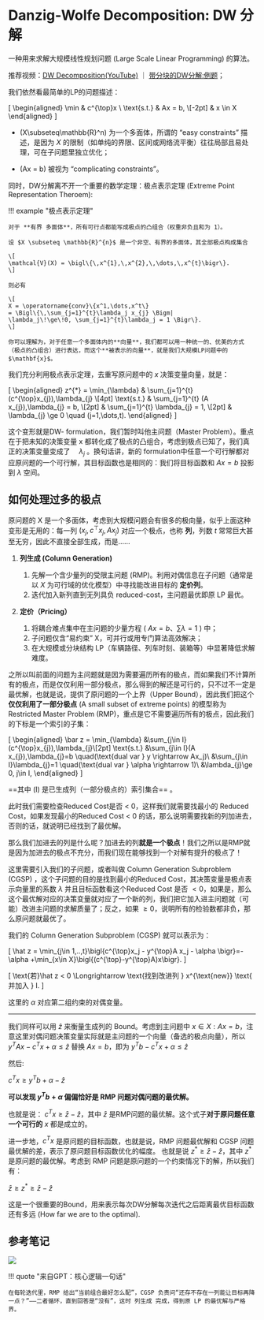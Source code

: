 # Danzig-Wolfe Decomposition: DW 分解

一种用来求解大规模线性规划问题 (Large Scale Linear Programming) 的算法。

推荐视频：[DW Decomposition(YouTube)](https://www.youtube.com/watch?v=IposxYVBUnY) ｜ [带分块的DW分解:例题](https://www.youtube.com/watch?v=wxz0NJvKZNM)；

我们依然看最简单的LP的问题描述：

\[
\begin{aligned}
\min  & c^{\top}x \\
\text{s.t.} & Ax = b, \\[-2pt]
& x \in X
\end{aligned}
\]


- \(X\subseteq\mathbb{R}^n\) 为一个多面体，所谓的 “easy constraints” 描述，是因为 $X$ 的限制（如单纯的界限、区间或网络流平衡）往往局部且易处理，可在子问题里独立优化；

- \(Ax = b\) 被视为 “complicating constraints”。

同时，DW分解离不开一个重要的数学定理：极点表示定理 (Extreme Point Representation Theroem):

!!! example "极点表示定理"

    对于 **有界 多面体**，所有可行点都能写成极点的凸组合（权重非负且和为 1）。

    设 $X \subseteq \mathbb{R}^{n}$ 是一个非空、有界的多面体，其全部极点构成集合
    
    \[
    \mathcal{V}(X) = \bigl\{\,x^{1},\,x^{2},\,\dots,\,x^{t}\bigr\}.
    \]

    则必有
    
    \[
    X = \operatorname{conv}\{x^1,\dots,x^t\} 
    = \Bigl\{\,\sum_{j=1}^{t}\lambda_j x_{j} \Bigm|
    \lambda_j\!\ge\!0, \sum_{j=1}^{t}\lambda_j = 1 \Bigr\}.
    \]

    你可以理解为，对于任意一个多面体内的**向量**，我们都可以用一种统一的、优美的方式（极点的凸组合）进行表达，而这个**被表示的向量**，就是我们大规模LP问题中的 $\mathbf{x}$。

我们充分利用极点表示定理，去重写原问题中的 $x$ 决策变量向量，就是：


\[
\begin{aligned}
z^{*} = \min_{\lambda} & \sum_{j=1}^{t} (c^{\top}x_{j})\,\lambda_{j} \\[4pt]
\text{s.t.} & \sum_{j=1}^{t} (A x_{j})\,\lambda_{j} = b, \\[2pt]
& \sum_{j=1}^{t} \lambda_{j} = 1, \\[2pt]
& \lambda_{j} \ge 0 \quad (j=1,\dots,t).
\end{aligned}
\]

这个变形就是DW- formulation，我们暂时叫他主问题（Master Problem）。重点在于把未知的决策变量 x 都转化成了极点的凸组合，考虑到极点已知了，我们真正的决策变量变成了　 $\lambda_j$ 。换句话讲，新的 formulation中任意一个可行解都对应原问题的一个可行解，其目标函数也是相同的：我们将目标函数和 $Ax=b$ 投影到 $\lambda$ 空间。


## 如何处理过多的极点

原问题的 X 是一个多面体，考虑到大规模问题会有很多的极向量，似乎上面这种变形是无用的：每一列 $(x_{j},\,c^{\top}x_{j},\,A x_{j})$ 对应一个极点，也称 **列**，列数 $t$ 常常巨大甚至无穷，因此不直接全部生成，而是……

1. **列生成 (Column Generation)**
    1. 先解一个含少量列的受限主问题 (RMP)。利用对偶信息在子问题（通常是以 $X$ 为可行域的优化模型）中寻找能改进目标的 **定价列**。
    2. 迭代加入新列直到无列具负 reduced-cost，主问题最优即原 LP 最优。

2. **定价（Pricing）**
    1. 将耦合难点集中在主问题的少量方程 ( $Ax=b$、$\sum\lambda=1$ ) 中；
    2. 子问题仅含“易约束” X，可并行或用专门算法高效解决；
    3. 在大规模或分块结构 LP（车辆路径、列车时刻、装箱等）中显著降低求解难度。

之所以叫前面的问题为主问题就是因为需要遍历所有的极点，而如果我们不计算所有的极点，而是仅仅利用一部分极点，那么得到的解还是可行的，只不过不一定是最优解，也就是说，提供了原问题的一个上界（Upper Bound），因此我们把这个**仅仅利用了一部分极点** (A small subset of extreme points) 的模型称为Restricted Master Problem (RMP)，重点是它不需要遍历所有的极点，因此我们的下标是一个索引的子集：


\[
\begin{aligned}
\bar z = 
\min_{\lambda} &\sum_{j\in I} (c^{\top}x_{j})\,\lambda_{j}\\[2pt]
\text{s.t.} &\sum_{j\in I}(A x_{j})\,\lambda_{j}=b \quad(\text{dual var } y  \rightarrow Ax_j)\\
              &\sum_{j\in I}\lambda_{j}=1 \quad(\text{dual var } \alpha \rightarrow 1)\\
              &\lambda_{j}\ge 0, j\in I,
\end{aligned}
\]

==其中 \(I\) 是已生成列（一部分极点的）索引集合== 。  

此时我们需要检查Reduced Cost是否 < 0，这样我们就需要找最小的 Reduced Cost，如果发现最小的Reduced Cost < 0 的话，那么说明需要找新的列加进去，否则的话，就说明已经找到了最优解。

那么我们加进去的列是什么呢？加进去的列**就是一个极点**！我们之所以是RMP就是因为加进去的极点不充分，而我们现在能够找到一个对解有提升的极点了！

这里需要引入我们的子问题，或者叫做 Column Generation Subproblem (CGSP) ，这个子问题的目的是找到最小的Reduced Cost，其决策变量是极点表示向量里的系数 $\lambda$ 并且目标函数看这个Reduced Cost 是否 $< 0$，如果是，那么这个最优解对应的决策变量就对应了一个新的列，我们把它加入进主问题就（可能）改进主问题的求解质量了；反之，如果 $\geq 0$，说明所有的检验数都非负，那么原问题就最优了。

我们的 Column Generation Subproblem (CGSP) 就可以表示为：

\[
    \hat z =
\min_{j\in 1,..,t}\bigl\{c^{\top}x_j - y^{\top}A x_j - \alpha \bigr\}=-\alpha +\min_{x\in X}\bigl\{(c^{\top}-y^{\top}A)x\bigr\}.
\]

\[
    \text{若}\hat z < 0 \Longrightarrow \text{找到改进列 } x^{\text{new}} \text{ 并加入 } I.
\]

这里的 $\alpha$ 对应第二组约束的对偶变量。

---

我们同样可以用 $\hat z$ 来衡量生成列的 Bound。考虑到主问题中 $x \in X: Ax = b$，注意这里对偶问题决策变量实际就是主问题的一个向量（备选的极点向量），所以 $y^TAx - c^Tx + \alpha \leq \hat z$ 替换 $Ax = b$，即为 $y^Tb - c^Tx + \alpha \leq \hat z$

然后:

$c^Tx \geq y^Tb + \alpha - \hat z$

**可以发现 $y^Tb + \alpha$ 偏偏恰好是 RMP 问题对偶问题的最优解。**

也就是说： $c^Tx \geq \bar z - \hat z$，其中 $\bar z$ 是RMP问题的最优解。这个式子**对于原问题任意一个可行的** $x$ 都是成立的。

进一步地，$c^Tx$ 是原问题的目标函数，也就是说，RMP 问题最优解和 CGSP 问题最优解的差，表示了原问题目标函数优化的幅度。 也就是说 $z^{*} \geq  \bar z - \hat z$，其中 $z^{*}$ 是原问题的最优解。考虑到 RMP 问题是原问题的一个约束情况下的解，所以我们有：

$\bar z \geq z^{*} \geq  \bar z - \hat z$

这是一个很重要的Bound，用来表示每次DW分解每次迭代之后距离最优目标函数还有多远 (How far we are to the optimal).

## 参考笔记

![](https://cdn.jsdelivr.net/gh/SmilingWayne/picsrepo/202507150148475.png)

!!! quote "来自GPT：核心逻辑一句话"

    在每轮迭代里，RMP 给出“当前组合最好怎么配”，CGSP 负责问“还存不存在一列能让目标再降一点？”——二者循环，直到回答是“没有”，这时 列生成 完成，得到原 LP 的最优解与严格界。